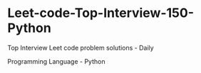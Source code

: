 # Leet-code-Top-Interview-150-Python

Top Interview Leet code problem solutions - Daily

Programming Language - Python
